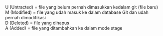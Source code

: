 U (Untracted) = file yang belum pernah dimasukkan kedalam git (file baru)  
M (Modified) = file yang udah masuk ke dalam database Git dan udah pernah dimodifikasi  
D (Deleted) =  file yang dihapus  
A (Added) = file yang ditambahkan ke dalam mode stage  
